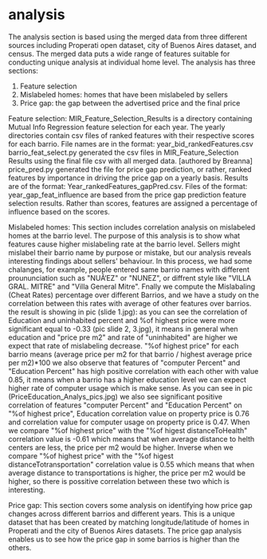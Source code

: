 # analysis

The analysis section is based using the merged data from three different sources including Properati open dataset, city of Buenos Aires dataset, and census. The merged data puts a wide range of features suitable for conducting unique analysis at individual home level. The analysis has three sections:
1) Feature selection
2) Mislabeled homes: homes that have been mislabeled by sellers
3) Price gap: the gap between the advertised price and the final price

Feature selection:
MIR_Feature_Selection_Results is a directory containing Mutual Info Regression feature selection for each year. The yearly directories contain csv files of ranked features with their respective scores for each barrio. File names are in the format: year_bid_rankedFeatures.csv
barrio_feat_select.py generated the csv files in MIR_Feature_Selection Results using the final file csv with all merged data. [authored by Breanna]
price_pred.py generated the file for price gap prediction, or rather, ranked features by importance in driving the price gap on a yearly basis. Results are of the format: Year_rankedFeatures_gapPred.csv. 
Files of the format: year_gap_feat_influence are based from the price gap prediction feature selection results. Rather than scores, features are assigned a percentage of influence based on the scores. 

Mislabeled homes:
This section includes correlation analysis on mislabeled homes at the barrio level. The purpose of this analysis is to show what features cause higher mislabeling rate at the barrio level. Sellers might mislabel their barrio name by purpose or mistake, but our analysis reveals interesting findings about sellers' behaviour. In this process, we had some chalanges, for example, people entered same barrio names with different proununciation such as "NUÃ‘EZ" or "NUNEZ", or diffrent style like "VILLA GRAL. MITRE" and "Villa General Mitre". Fnally we compute the Mislabaling (Cheat Rates) percentage over different Barrios, and we have a study on the correlation between this rates with average of other features over barrios. the result is showing in pic (slide 1.jpg):
as you can see the correlation of Education and uninhabited percent and %of highest price were more significant equal to -0.33 (pic slide 2, 3.jpg), it means in general when education and "price pre m2" and rate of "uninhabited" are higher we expect that rate of mislabeling decrease. 
"%of highest price" for each barrio means (average price per m2 for that barrio / highest average price per m2)*100 
we also observe that features of "computer Percent" and "Education Percent" has high positive correlation with each other with value 0.85, it means when a barrio has a higher education level we can expect higher rate of computer usage which is make sense. 
As you can see in pic (PriceEducation_Analys_pics.jpg) we also see significant positive correlation of features "computer Percent" and "Education Percent" on "%of highest price", Education correlation value on property price is 0.76 and correlation value for computer usage on property price is 0.47. 
When we compare "%of highest price" with the "%of higest distanceToHealth" correlation value is -0.61 which means that when average distance to helth centers are less, the price per m2 would be higher. Inverse when we compare "%of highest price" with the "%of higest distanceTotransportation" correlation value is 0.55 which means that when average distance to transportations is higher, the price per m2 would be higher, so there is possitive correlation between these two which is interesting.



Price gap:
This section covers some analysis on identifying how price gap changes across different barrios and different years. This is a unique dataset that has been created by matching longitude/latitude of homes in Properati and the city of Buenos Aires datasets. The price gap analysis enables us to see how the price gap in some barrios is higher than the others.
